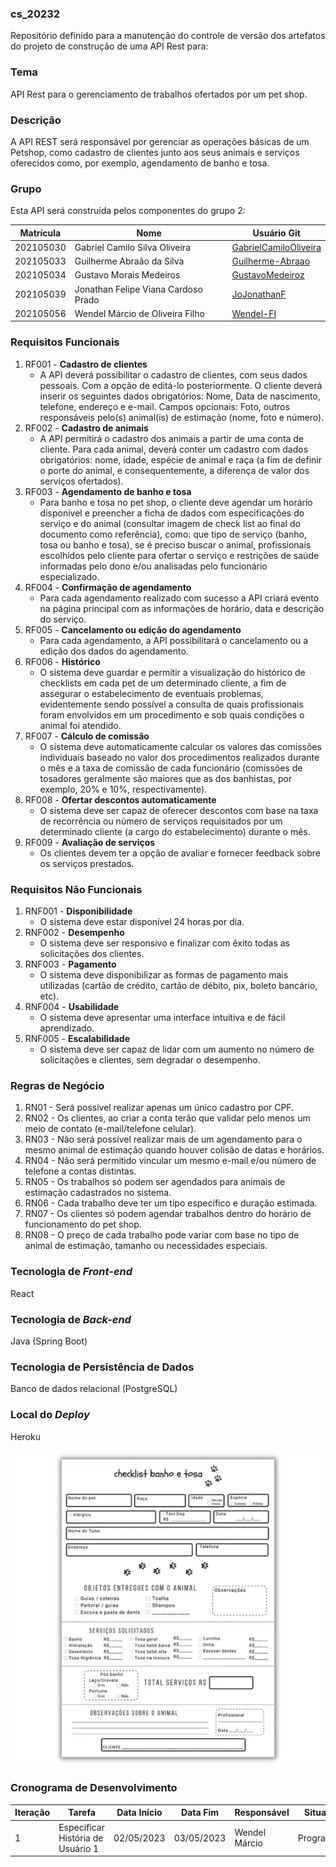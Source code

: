 ### cs_20232
Repositório definido para a manutenção do controle de versão dos artefatos do projeto de construção de uma API Rest para:

### Tema
API Rest para o gerenciamento de trabalhos ofertados por um pet shop.

### Descrição
A API REST será responsável por gerenciar as operações básicas de um Petshop, como cadastro de clientes junto aos seus animais e serviços oferecidos como, por exemplo, agendamento de banho e tosa.

### Grupo
Esta API será construída pelos componentes do grupo 2:

|Matrícula|Nome|Usuário Git|
|---|---|---|
|202105030|Gabriel Camilo Silva Oliveira|[GabrielCamiloOliveira](https://github.com/GabrielCamiloOliveira)|
|202105033|Guilherme Abraão da Silva|[Guilherme-Abraao](https://github.com/Guilherme-Abraao)|
|202105034|Gustavo Morais Medeiros|[GustavoMedeiroz](https://github.com/GustavoMedeiroz)|
|202105039|Jonathan Felipe Viana Cardoso Prado|[JoJonathanF](https://github.com/JoJonathanF)|
|202105056|Wendel Márcio de Oliveira Filho|[Wendel-FI](https://github.com/Wendel-FI)|

### Requisitos Funcionais
1. RF001 - **Cadastro de clientes**
   - A API deverá possibilitar o cadastro de clientes, com seus dados pessoais. Com a opção de editá-lo posteriormente. O cliente deverá inserir os seguintes dados obrigatórios: Nome, Data de nascimento, telefone, endereço e e-mail. Campos opcionais: Foto, outros responsáveis pelo(s) animal(is) de estimação (nome, foto e número).
2. RF002 - **Cadastro de animais**
   - A API permitirá o cadastro dos animais a partir de uma conta de cliente. Para cada animal, deverá conter um cadastro com dados obrigatórios: nome, idade, espécie de animal e raça (a fim de definir o porte do animal, e consequentemente, a diferença de valor dos serviços ofertados).
3. RF003 - **Agendamento de banho e tosa**
   - Para banho e tosa no pet shop, o cliente deve agendar um horário disponível e preencher a ficha de dados com especificações do serviço e do animal (consultar imagem de check list ao final do documento como referência), como: que tipo de serviço (banho, tosa ou banho e tosa), se é preciso buscar o animal, profissionais escolhidos pelo cliente para ofertar o serviço e restrições de saúde informadas pelo dono e/ou analisadas pelo funcionário especializado.
4. RF004 - **Confirmação de agendamento**
   - Para cada agendamento realizado com sucesso a API criará evento na página principal com as informações de horário, data e descrição do serviço.
5. RF005 - **Cancelamento ou edição do agendamento**
   - Para cada agendamento, a API possibilitará o cancelamento ou a edição dos dados do agendamento.
6. RF006 - **Histórico**
   - O sistema deve guardar e permitir a visualização do histórico de checklists em cada pet de um determinado cliente, a fim de assegurar o estabelecimento de eventuais problemas, evidentemente sendo possível a consulta de quais profissionais foram envolvidos em um procedimento e sob quais condições o animal foi atendido.
7. RF007 - **Cálculo de comissão**
   - O sistema deve automaticamente calcular os valores das comissões individuais baseado no valor dos procedimentos realizados durante o mês e a taxa de comissão de cada funcionário (comissões de tosadores geralmente são maiores que as dos banhistas, por exemplo, 20% e 10%, respectivamente).
8. RF008 - **Ofertar descontos automaticamente**
   - O sistema deve ser capaz de oferecer descontos com base na taxa de recorrência ou número de serviços requisitados por um determinado cliente (a cargo do estabelecimento) durante o mês.
9. RF009 - **Avaliação de serviços**
   - Os clientes devem ter a opção de avaliar e fornecer feedback sobre os serviços prestados.


### Requisitos Não Funcionais
1. RNF001 - **Disponibilidade**
   -  O sistema deve estar disponível 24 horas por dia.
2. RNF002 - **Desempenho**
   - O sistema deve ser responsivo e finalizar com êxito todas as solicitações dos clientes.
3. RNF003 - **Pagamento**
   - O sistema deve disponibilizar as formas de pagamento mais utilizadas (cartão de crédito, cartão de débito, pix, boleto bancário, etc).
4. RNF004 - **Usabilidade**
   - O sistema deve apresentar uma interface intuitiva e de fácil aprendizado.
5. RNF005 - **Escalabilidade**
   - O sistema deve ser capaz de lidar com um aumento no número de solicitações e clientes, sem degradar o desempenho.

### Regras de Negócio
1. RN01 - Será possível realizar apenas um único cadastro por CPF.
2. RN02 - Os clientes, ao criar a conta terão que validar pelo menos um meio de contato (e-mail/telefone celular).
3. RN03 - Não será possível realizar mais de um agendamento para o mesmo animal de estimação quando houver colisão de datas e horários.
4. RN04 - Não será permitido vincular um mesmo e-mail e/ou número de telefone a contas distintas.
5. RN05 - Os trabalhos só podem ser agendados para animais de estimação cadastrados no sistema.
6. RN06 - Cada trabalho deve ter um tipo específico e duração estimada.
7. RN07 - Os clientes só podem agendar trabalhos dentro do horário de funcionamento do pet shop.
8. RN08 - O preço de cada trabalho pode variar com base no tipo de animal de estimação, tamanho ou necessidades especiais.

### Tecnologia de _Front-end_
React

### Tecnologia de _Back-end_
Java (Spring Boot)

### Tecnologia de Persistência de Dados
Banco de dados relacional (PostgreSQL)

### Local do _Deploy_
Heroku

![Checklist banho e tosa](./imagens/checklist.png)

### Cronograma de Desenvolvimento

|Iteração|Tarefa|Data Início|Data Fim|Responsável|Situação|
|---|---|---|---|---|---|
|1|Especificar História de Usuário 1|02/05/2023|03/05/2023|Wendel Márcio|Programada|
